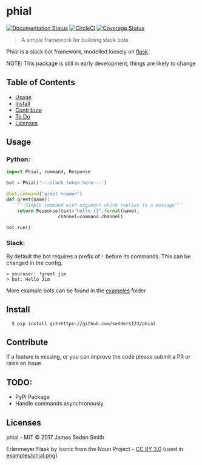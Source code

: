 # phial

[![Documentation Status](https://readthedocs.org/projects/phial/badge/?version=develop)](http://phial.readthedocs.io/en/develop/)
[![CircleCI](https://circleci.com/gh/sedders123/phial.svg?style=svg)](https://circleci.com/gh/sedders123/phial)
[![Coverage Status](https://coveralls.io/repos/github/sedders123/phial/badge.svg?branch=develop)](https://coveralls.io/github/sedders123/phial?branch=develop)


> A simple framework for building slack bots

Phial is a slack bot framework, modelled loosely on [flask](https://github.com/pallets/flask/).

NOTE: This package is still in early development, things are likely to change

## Table of Contents

- [Usage](#usage)
- [Install](#install)
- [Contribute](#contribute)
- [To Do](#todo)
- [Licenses](#licenses)

## Usage

### Python:

```python
import Phial, command, Response

bot = Phial('---slack token here---')

@bot.command('greet <name>')
def greet(name):
    '''Simple command with argument which replies to a message'''
    return Response(text="hello {}".format(name),
                   channel=command.channel)

bot.run()

```

### Slack:

By default the bot requires a prefix of `!` before its commands. This can be changed in the config.
```
> youruser: !greet jim
> bot: Hello Jim
```


More example bots can be found in the [examples](examples/) folder


## Install

```
  $ pip install git+https://github.com/sedders123/phial
```

## Contribute

If a feature is missing, or you can improve the code please submit a PR or raise an Issue

## TODO:
 - PyPi Package
 - Handle commands asynchronously

## Licenses

phial - MIT © 2017 James Seden Smith

Erlenmeyer Flask by Iconic from the Noun Project - [CC BY 3.0](https://creativecommons.org/licenses/by/3.0/) (used in [examples/phial.png](examples/phial.png))
